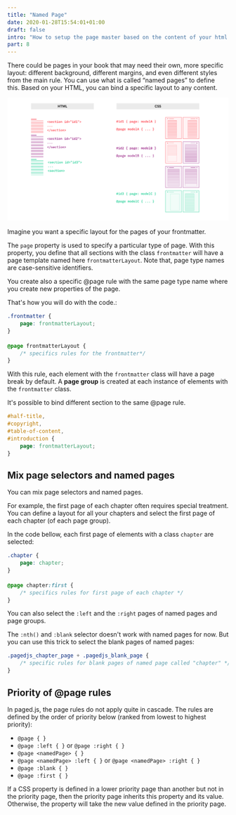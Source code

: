```yaml
---
title: "Named Page"
date: 2020-01-28T15:54:01+01:00
draft: false
intro: "How to setup the page master based on the content of your html: the named page"
part: 8
---
```



There could be pages in your book that may need their own, more specific layout: different background, different margins, and even different styles from the main rule.
You can use what is called “named pages” to define this. Based on your HTML, you can bind a specific layout to any content.

![How named pages works](/images/named-pages.png)

Imagine you want a specific layout for the pages of your frontmatter. 

The `page` property is used to specify a particular type of page. With this property, you define that all sections with the class `frontmatter` will have a page template named here `frontmatterLayout`. Note that, page type names are case-sensitive identifiers.

You create also a specific @page rule with the same page type name where you create new properties of the page. 

That's how you will do with the code.:

```css
.frontmatter {
	page: frontmatterLayout;
}

@page frontmatterLayout {
	/* specifics rules for the frontmatter*/
}
```

With this rule, each element with the `frontmatter` class will have a page break by default. A **page group** is created at each instance of elements with the `frontmatter` class.  

It's possible to bind different section to the same @page rule.

```css
#half-title,
#copyright,
#table-of-content,
#introduction {
	page: frontmatterLayout;
}
```


## Mix page selectors and named pages

You can mix page selectors and named pages.

For example, the first page of each chapter often requires special treatment. You can define a layout for all your chapters and select the first page of each chapter (of each page group).

In the code bellow, each first page of elements with a class `chapter` are selected:

```css
.chapter {
	page: chapter;
}

@page chapter:first {
    /* specifics rules for first page of each chapter */
}
```

You can also select the `:left` and the `:right` pages of named pages and page groups.

The `:nth()` and `:blank` selector doesn't work with named pages for now. But you can use this trick to select the blank pages of named pages:

```css
.pagedjs_chapter_page + .pagedjs_blank_page {
	/* specific rules for blank pages of named page called "chapter" */
}
```



## Priority of @page rules

In paged.js, the page rules do not apply quite in cascade. The rules are defined by the order of priority below (ranked from lowest to highest priority):

- `@page { }`
- `@page :left { }` or `@page :right { }`
- `@page <namedPage> { }`
- `@page <namedPage> :left { }` or `@page <namedPage> :right { }`
- `@page :blank { }`
- `@page :first { }`



If a CSS property is defined in a lower priority page than another but not in the priority page, then the priority page inherits this property and its value. Otherwise, the property will take the new value defined in the priority page.
